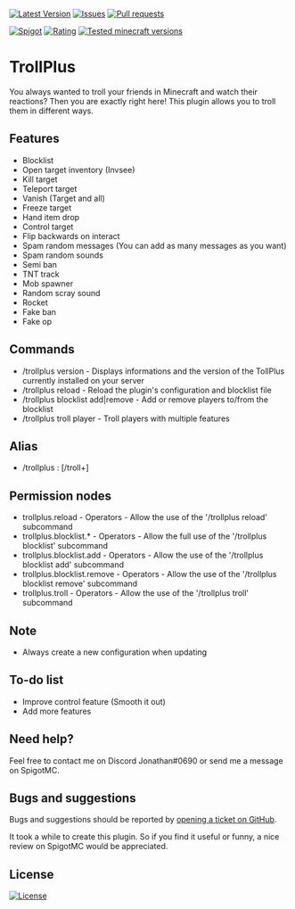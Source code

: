 [![Latest Version](https://img.shields.io/spiget/version/81193?label=Latest%20version&color=blueviolet)](https://github.com/Gaming12846/TrollPlus/releases)
[![Issues](https://img.shields.io/github/issues/Gaming12846/TrollPlus?label=Issues)](https://github.com/Gaming12846/TrollPlus/issues)
[![Pull requests](https://img.shields.io/github/issues-pr/Gaming12846/TrollPlus?label=Pull%20requests)](https://github.com/Gaming12846/TrollPlus/pulls)

[![Spigot](https://img.shields.io/badge/Spigot-orange)](https://www.spigotmc.org/resources/81193/)
[![Rating](https://img.shields.io/spiget/rating/81193?label=Rating&color=orange)](https://www.spigotmc.org/resources/81193/reviews)
[![Tested minecraft versions](https://img.shields.io/spiget/tested-versions/81193?label=Tested%20minecraft%20versions)](https://www.spigotmc.org/resources/81193/)

# TrollPlus

You always wanted to troll your friends in Minecraft and watch their reactions? Then you are exactly right here! This plugin allows you to troll them in different ways.

## Features

- Blocklist
- Open target inventory (Invsee)
- Kill target
- Teleport target
- Vanish (Target and all)
- Freeze target
- Hand item drop
- Control target
- Flip backwards on interact
- Spam random messages (You can add as many messages as you want)
- Spam random sounds
- Semi ban
- TNT track
- Mob spawner
- Random scray sound
- Rocket
- Fake ban
- Fake op

## Commands

- /trollplus version - Displays informations and the version of the TollPlus currently installed on your server
- /trollplus reload - Reload the plugin's configuration and blocklist file
- /trollplus blocklist add|remove - Add or remove players to/from the blocklist
- /trollplus troll player - Troll players with multiple features

## Alias

- /trollplus : [/troll+]

## Permission nodes

- trollplus.reload - Operators - Allow the use of the '/trollplus reload' subcommand
- trollplus.blocklist.* - Operators - Allow the full use of the '/trollplus blocklist' subcommand
- trollplus.blocklist.add - Operators - Allow the use of the '/trollplus blocklist add' subcommand
- trollplus.blocklist.remove - Operators - Allow the use of the '/trollplus blocklist remove' subcommand
- trollplus.troll - Operators - Allow the use of the '/trollplus troll' subcommand

## Note

- Always create a new configuration when updating

## To-do list

- Improve control feature (Smooth it out)
- Add more features

## Need help?

Feel free to contact me on Discord Jonathan#0690 or send me a message on SpigotMC.

## Bugs and suggestions

Bugs and suggestions should be reported by [opening a ticket on GitHub](https://github.com/Gaming12846/TrollPlus/issues).

It took a while to create this plugin. So if you find it useful or funny, a nice review on SpigotMC would be appreciated.

## License

[![License](https://img.shields.io/github/license/Gaming12846/TrollPlus?label=License&color=red)](https://github.com/Gaming12846/TrollPlus/blob/master/LICENSE)